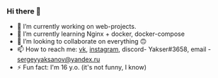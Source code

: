 ### Hi there 👋

- 🔭 I’m currently working on web-projects.
- 🌱 I’m currently learning Nginx + docker, docker-compose
- 👯 I’m looking to collaborate on everything 🙃
- 📫 How to reach me: [vk](https://vk.com/yakser), [instagram](https://www.instagram.com/y4kser/), discord- Yakser#3658, email - sergeyyaksanov@yandex.ru
- ⚡ Fun fact: I'm 16 y.o. (it's not funny, I know)

